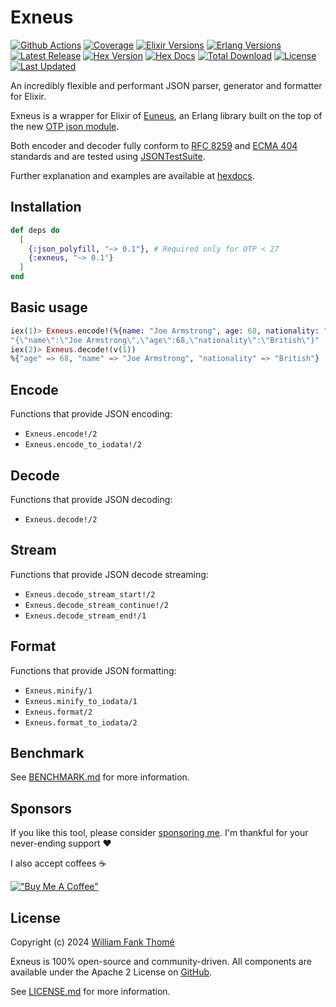 # Exneus

[![Github Actions](https://github.com/williamthome/exneus/workflows/CI/badge.svg)](https://github.com/williamthome/exneus/actions)
[![Coverage](https://raw.githubusercontent.com/cicirello/jacoco-badge-generator/main/tests/100.svg)](https://github.com/williamthome/exneus/actions/workflows/ci.yml)
[![Elixir Versions](https://img.shields.io/badge/Elixir%2F-12%2B-purple?style=flat-square)](https://elixir-lang.org/)
[![Erlang Versions](https://img.shields.io/badge/Erlang%2FOTP-24%2B-green?style=flat-square)](http://www.erlang.org)
[![Latest Release](https://img.shields.io/github/release/williamthome/exneus.svg?style=flat-square)](https://github.com/williamthome/exneus/releases/latest)
[![Hex Version](https://img.shields.io/hexpm/v/exneus.svg)](https://hex.pm/packages/exneus)
[![Hex Docs](https://img.shields.io/badge/hex-docs-lightgreen.svg)](https://hexdocs.pm/exneus/)
[![Total Download](https://img.shields.io/hexpm/dt/exneus.svg)](https://hex.pm/packages/exneus)
[![License](https://img.shields.io/hexpm/l/exneus.svg)](https://github.com/williamthome/exneus/blob/main/LICENSE)
[![Last Updated](https://img.shields.io/github/last-commit/williamthome/exneus.svg)](https://github.com/williamthome/exneus/commits/main)

An incredibly flexible and performant JSON parser, generator and formatter for Elixir.

Exneus is a wrapper for Elixir of [Euneus](https://github.com/williamthome/euneus),
an Erlang library built on the top of the new [OTP json module](https://erlang.org/documentation/doc-15.0-rc3/lib/stdlib-6.0/doc/html/json.html).

Both encoder and decoder fully conform to [RFC 8259](https://datatracker.ietf.org/doc/html/rfc8259)
and [ECMA 404](https://ecma-international.org/publications-and-standards/standards/ecma-404/) standards
and are tested using [JSONTestSuite](https://github.com/nst/JSONTestSuite).

Further explanation and examples are available at [hexdocs](https://hexdocs.pm/exneus).

## Installation

```elixir
def deps do
  [
    {:json_polyfill, "~> 0.1"}, # Required only for OTP < 27
    {:exneus, "~> 0.1"}
  ]
end
```

## Basic usage

```elixir
iex(1)> Exneus.encode!(%{name: "Joe Armstrong", age: 68, nationality: "British"})
"{\"name\":\"Joe Armstrong\",\"age\":68,\"nationality\":\"British\"}"
iex(2)> Exneus.decode!(v(1))
%{"age" => 68, "name" => "Joe Armstrong", "nationality" => "British"}
```

## Encode

Functions that provide JSON encoding:

- `Exneus.encode!/2`
- `Exneus.encode_to_iodata!/2`

## Decode

Functions that provide JSON decoding:

- `Exneus.decode!/2`

## Stream

Functions that provide JSON decode streaming:

- `Exneus.decode_stream_start!/2`
- `Exneus.decode_stream_continue!/2`
- `Exneus.decode_stream_end!/1`

## Format

Functions that provide JSON formatting:

- `Exneus.minify/1`
- `Exneus.minify_to_iodata/1`
- `Exneus.format/2`
- `Exneus.format_to_iodata/2`

## Benchmark

See [BENCHMARK.md](/benchmark/BENCHMARK.md) for more information.

## Sponsors

If you like this tool, please consider [sponsoring me](https://github.com/sponsors/williamthome).
I'm thankful for your never-ending support :heart:

I also accept coffees :coffee:

[!["Buy Me A Coffee"](https://www.buymeacoffee.com/assets/img/custom_images/orange_img.png)](https://www.buymeacoffee.com/williamthome)

## License

Copyright (c) 2024 [William Fank Thomé](https://github.com/williamthome)

Exneus is 100% open-source and community-driven. All components are
available under the Apache 2 License on [GitHub](https://github.com/williamthome/exneus).

See [LICENSE.md](LICENSE.md) for more information.
